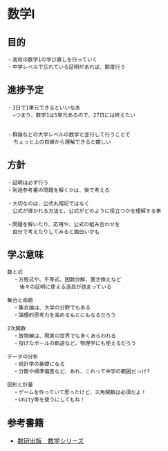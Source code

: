 # 数学I

## 目的

```text
・高校の数学1の学び直しを行っていく
・中学レベルで忘れている証明があれば、都度行う
```

## 進捗予定

```text
・3日で1単元できるといいなあ
　⇒つまり、数学1は5単元あるので、27日には終えたい


・群論などの大学レベルの数学と並行して行うことで
  ちょっと上の目線から理解できると嬉しい
```

## 方針

```text
・証明は必ず行う
・別途参考書の問題を解くかは、後で考える

・大切なのは、公式丸暗記ではなく
　公式が導かれる方法と、公式がどのように役立つかを理解する事

・問題を解いたり、応用や、公式の組み合わせを
　自分で考えたりしてみると面白いかも
```

## 学ぶ意味

```text
数と式
  ・方程式や、不等式、因数分解、置き換えなど
    後々の証明に使える道具が詰まっている

集合と命題
  ・集合論は、大学の分野でもある
  ・論理的思考力を高めるもとにもなるだろう

2次関数
  ・放物線は、現実の世界でも多くあらわれる
  ・投げたボールの軌道など、物理学にも使えるだろう

データの分析
  ・統計学の基礎になる
  ・分散や標準偏差など、あれ、これって中学の範囲だっけ?

図形と計量
  ・ゲームを作っていて思ったけど、三角関数は必須だよ！
  ・Unity等を使うにしてもね！
```

## 参考書籍
- [数研出版　数学シリーズ](https://www.chart.co.jp/kyokasho/22kou/sugaku/gen/#contents)